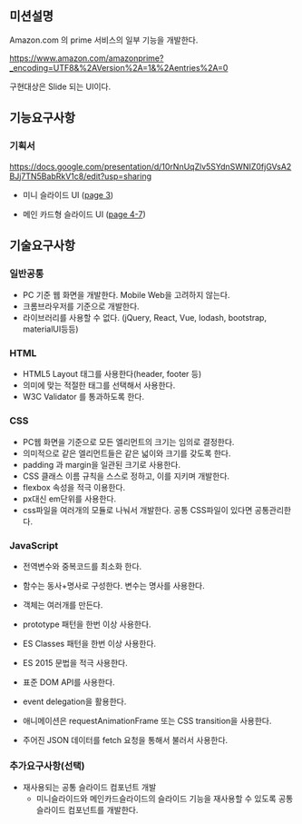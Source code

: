 ## 미션설명

Amazon.com 의 prime 서비스의 일부 기능을 개발한다.

<https://www.amazon.com/amazonprime?_encoding=UTF8&%2AVersion%2A=1&%2Aentries%2A=0>

구현대상은 Slide 되는 UI이다.



## 기능요구사항

### 기획서

<https://docs.google.com/presentation/d/10rNnUqZlv5SYdnSWNIZ0fjGVsA2BJj7TN5BabRkV1c8/edit?usp=sharing>

- 미니 슬라이드 UI ([page 3](https://docs.google.com/presentation/d/10rNnUqZlv5SYdnSWNIZ0fjGVsA2BJj7TN5BabRkV1c8/edit#slide=id.g5d24e4b57f_0_0))

- 메인 카드형 슬라이드 UI ([page 4-7](https://docs.google.com/presentation/d/10rNnUqZlv5SYdnSWNIZ0fjGVsA2BJj7TN5BabRkV1c8/edit#slide=id.g5d45fc2566_0_5))

  



## 기술요구사항

### 일반공통

- PC 기준 웹 화면을 개발한다. Mobile Web을 고려하지 않는다.
- 크롬브라우저를 기준으로 개발한다. 
- 라이브러리를 사용할 수 없다. (jQuery, React, Vue, lodash, bootstrap, materialUI등등)



### HTML

- HTML5 Layout 태그를 사용한다(header, footer 등)
- 의미에 맞는 적절한 태그를 선택해서 사용한다. 
- W3C Validator 를 통과하도록 한다.



### CSS

- PC웹 화면을 기준으로 모든 엘리먼트의 크기는 임의로 결정한다.
- 의미적으로 같은 엘리먼트들은 같은 넓이와 크기를 갖도록 한다.
- padding 과 margin을 일관된 크기로 사용한다.
- CSS 클래스 이름 규칙을 스스로 정하고, 이를 지키며 개발한다.
- flexbox 속성을 적극 이용한다.
- px대신 em단위를 사용한다.
- css파일을 여러개의 모듈로 나눠서 개발한다. 공통 CSS파일이 있다면 공통관리한다.



### JavaScript

- 전역변수와 중복코드를 최소화 한다.

- 함수는 동사+명사로 구성한다. 변수는 명사를 사용한다.

- 객체는 여러개를 만든다.

- prototype 패턴을 한번 이상 사용한다.

- ES Classes 패턴을 한번 이상 사용한다.

- ES 2015 문법을 적극 사용한다.

- 표준 DOM API를 사용한다.

- event delegation을 활용한다.

- 애니메이션은 requestAnimationFrame 또는 CSS transition을 사용한다.

- 주어진 JSON 데이터를 fetch 요청을 통해서 불러서 사용한다.

  

### 추가요구사항(선택)

- 재사용되는 공통 슬라이드 컴포넌트 개발
  - 미니슬라이드와 메인카드슬라이드의 슬라이드 기능을 재사용할 수 있도록 공통슬라이드 컴포넌트를 개발한다. 